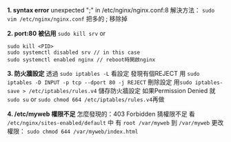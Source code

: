 **1. syntax error**
unexpected ";" in /etc/nginx/nginx.conf:8
解決方法：
`sudo vim /etc/nginx/nginx.conf`
把多的 ; 移除掉

**2. port:80 被佔用**
`sudo kill srv`
or

```
sudo kill <PID>
sudo systemctl disabled srv // in this case
sudo systemctl enabled nginx // reboot時開啟nginx
```

**3. 防火牆設定**
透過 `sudo iptables -L` 看設定
發現有個REJECT
用 `sudo iptables -D INPUT -p tcp --dport 80 -j REJECT` 刪除設定
用`sudo iptables-save > /etc/iptables/rules.v4` 儲存防火牆設定
如果Permission Denied 就 `sudo su` or `sudo chmod 664 /etc/iptables/rules.v4`再做

**4. /etc/myweb 權限不足**
怎麼發現的：403 Forbidden 猜權限不足
看 `/etc/nginx/sites-enabled/default` 中
有 `root /var/myweb`
到 `/var/myweb` 更改權限： `sudo chmod 644 /var/myweb/index.html`
